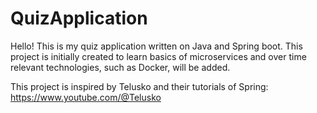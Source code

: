 # QuizApplication

Hello! This is my quiz application written on Java and Spring boot. This project is initially created to learn basics of microservices and over time relevant technologies, such as Docker, will be added.

This project is inspired by Telusko and their tutorials of Spring:
https://www.youtube.com/@Telusko